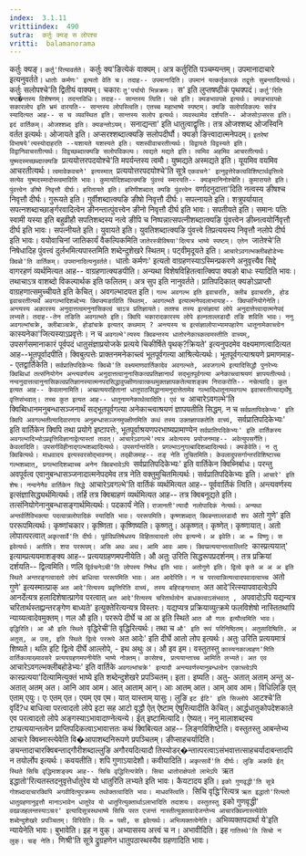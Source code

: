 ```yaml
---
index:  3.1.11
vrittiindex:  490
sutra:  कर्तुः क्यङ् स लोपश्च
vritti:  balamanorama 
---
```


कर्तुः क्यङ्। `कर्तु'रित्यावर्तते। `कर्तुः क्य'ङित्येकं वाक्यम्। अत्र कर्तुरिति पञ्चम्यन्तम्। उपमानादाचारे इत्यनुवर्तते। `धातोः कर्मणः' इत्यतो वेति च। तदाह-- उपमानादिति। उपमानं यत्कर्तृकारकं तद्वृत्तेः सुबन्तादित्यर्थः। `कर्तुः सलोपश्चे'ति द्वितीयं वाक्यम्। चकारः `तु'पर्यायो भिन्नक्रमः। `स' इति लुप्तषष्ठीकं पृथक्पदं। `कर्तु'रिति षष्ठ�न्तस्य विशेषणम्। तदन्तविधिः। तदाह-- सान्तस्य त्विति। पक्षे इति। क्यङभावपक्षे इत्यर्थः। क्यङभावपक्षे सकारलोप इति भ्रमं वारयति-- सान्तस्य लोपस्त्विति। एतच्च महाभाष्ये स्पष्टम्। क्यङि सलोपविकल्पः सर्वत्र स्यादित्यत आह-- स च व्यवस्थित इति। सान्तस्य सलोप इत्यर्थः। व्यवस्थामेव दर्शयति-- ओजसोऽप्सरस इति। इदं वार्तिकम्। ओजश्शब्द इति। क्यङन्तोऽयम्। `सनाद्यन्ता' इति धातुत्वाद्वृत्तिः। तत्र ओजश्शब्द ओजस्विनि वर्तत इत्यर्थः। ओजायते इति। अप्सरश्शब्दात्क्यङि सलोपदीर्घौ। क्यङो ङित्त्वादात्मनेपदम्। `इतरेषां विभाषये'त्यस्योदाहरति --यशायते यशस्यते इति। यशस्वीवाचरतीत्यर्थः। विद्वायते विद्वस्यते इति। विद्वानिवाचरतीत्यर्थः। विद्वच्छब्दात्क्यङि सलोपविकल्पः। त्वद्यते मद्यते इति। त्वमिव अहमिव आचरतीत्यर्थः। युष्मदस्मच्छब्दात्क्यङि `प्रत्ययोत्तरपदयोश्चे'ति मपर्यन्तस्य त्वमौ। युष्मद्यते अस्मद्यते इति। यूयमिव वयमिव आचरतीत्यर्थः। `त्वमावेकवचने' इत्यस्मात् `प्रत्ययोत्तरपदयोश्चे'ति सूत्रे `एकवचने' इत्नुवृत्तेरेकत्वविशिष्टार्थवृत्तित्वे सत्येव युष्मदस्मादोस्त्वमाविति भावः। कुमार्यादिशब्दात्क्यङि पुंवत्त्वं स्मारयति-- क्यङ्मानिनोश्चेति। कुमारायते इति। पुंवत्त्वेन ङीषो निवृत्तौ दीर्घः। हरितायते इति। हरिणीशब्दात् क्यङि पुंवत्त्वेन `वर्णादनुदात्ता'दिति नत्वस्य ङीषश्च निवृत्तौ दीर्घः। गुरूयते इति। गुर्वीशब्दात्क्यङि ङीषो निवृत्तौ दीर्घः। सपत्नायते इति। शत्रुपर्यायात् सपत्नशब्दाच्छार्ङ्गरवादित्वेन ङीनन्तात्पुंवत्त्वेन ङीनो निवृत्तौ दीर्घ इति भावः। सपतीयते इति। समानः पतिः स्वामी यस्या इति बहुव्रीहौ सपतिशब्दस्य नत्वे ङीपि च निष्पन्नात्सपत्नीशब्दात्क्यङि पुंवत्त्वेन ङीब्नत्वयोर्निवृत्तौ दीर्घ इति भावः। सपत्नीयते इति। युवायते इति। युवतिशब्दात्क्यङि पुंवत्त्वे तिप्रत्ययस्य निवृत्तौ नलोपे दीर्घ इति भावः। वयोवाचिनां जातिकार्यं वैकल्पिकमिति `जातेरस्त्रीविषया'दित्यत्र भाष्ये स्पष्टम्। एतेन `जातेश्चे'ति निषेधादिह पुंवत्त्वं दुर्लभमित्यपास्तमिति शब्देन्दुशेखरे स्थितम्। पट्वीमृदूयते इति। `आचारेऽवगल्भक्लीबहोडेभ्यः क्विब्वे'ति वार्तिकम्। उपमानादित्यनुवर्तते। `धातोः कर्मणः' इत्यतो वाग्रहणस्याऽस्मिन्प्रकरणे अनुवृत्त्यैव सिद्दे वागरहणं व्यर्थमित्यत आह-- वाग्रहणात्क्यङपीति। अन्यथा विशेषविहितत्वात्क्विपा क्यङो बाधः स्यादिति भावः। तथाचाऽत्र वाशब्दो विकल्पार्थक इति फलितम्। अत्र सुप इति नानुवर्तते। प्रातिपदिकात् क्यङोऽप्राप्तौ वाग्रहणात्समुच्चीयते इति केचित्। अवगल्भादयत इति। `गल्भ अवगल्भ इति इवाचरति, क्लीब इवाचरति, होड इवाचरतीत्यर्थे अवगल्भादिशब्देभ्यः क्विप्क्यङाविति स्थितम्. अवगल्भते इत्यात्मनेपदलाभायाह-- क्विप्संनियोगेनेति। अन्त्यस्य अकारस्य अनुदात्तत्वमनुनासिकत्वं चाऽत्र प्रतिज्ञायते। ततश्च तस्य इत्संज्ञायां लोपे अनुदात्तेत्त्वादात्मनेपदं लभ्यते। तदाह--तेन तङिति अवगल्भते इति। क्विपि भकारादकारस्य लोपे हल्नताल्लडादौ तङि शविति भावः। ननु अवगल्भांचक्रे, क्लीबाञ्चक्रे, होडांचक्रे इत्यतर् कथमाम् ? अन्त्यस्य च इत्संज्ञालोपाभ्यामपहारेण धातूनामेकाच्त्वेन `कास्यनेका'जित्यस्याऽप्रवृत्तेः। न च `अवगल्भे'त्यस्य क्विबन्तस्य धातोरनेकाच्कत्वमस्तीति वाच्यम्, `उपसर्गसमानाकारं पूर्वपदं धातुसंज्ञाप्रयोजके प्रत्यये चिकीर्षिते पृथक्?क्रियते' इत्यनुपदमेव वक्ष्यमाणत्वादित्यत आह--भूतपूर्वादपीति। क्विबुत्पत्तेः प्राक्तनमनेकाच्त्वं भूतपूर्वगत्या आश्रित्येत्यर्थः। भूतपूर्वगत्याश्रयणे प्रमाणमाह-- एतद्वार्तिकेति। `सर्वप्रातिपदिकेभ्यः क्विब्वे'ति वक्ष्यमाणवार्तिकादेव अवगल्भते, अवजगल्भे इत्यादिसिद्धौ पुनरेभ्यः क्विब्विधां तत्संनियोगेन अन्त्यवर्णस्य अनुदात्तत्वानुनासिकत्वप्रतिज्ञानार्थं सद्भूतपूर्वगत्या अनेकाच्त्वाश्रयणं ज्ञापयतीत्यर्थः। नन्वनुदात्तत्वानुनासिकत्वप्रतिज्ञानस्यात्मनपदसिद्धावुपक्षीणत्वात्कथमुक्तज्ञापकतेत्याशङ्क्य निराकरोति-- नचेत्यादि। कुत इत्यत आह-- केवलानामिति। अच्प्रत्ययरहितानां धातुपाठसिद्धानामनुदात्तेतामेव गल्भादिधातूनामवगल्भ इवाचरतीत्याद्यर्थेषु वृत्तिसंभवात्। तच्च कुत इत्यत आह-- धातूनामनेकार्थत्वादिति। एवं च `आचारेऽवगल्भे'ति क्विब्विधानमनुबन्धासञ्जनार्थं सद्भूतपूर्वगत्या अनेकाच्त्वाश्रयणं ज्ञापयतीति सिद्धम्. न च `सर्वप्रतापिदकेभ्यः' इति क्विपि अवगल्भतीत्यादिवारणाय अनुबन्धासञ्जनमुपक्षीणमिति कथं तस्य उक्तज्ञापकतेति वाच्यं, `सर्वप्रातिपदिकेभ्यः' इति वार्तिकेन क्विपि तथा प्रयोगे इष्टापत्तेः, भूतपूर्वाश्रयणपरभाष्यप्रामाण्येन `सर्वप्रातिपदिकेभ्यः' इति वार्तिकस्य अवगल्भादिभ्योऽप्रवृत्तिविज्ञानाद्वेत्यास्तां तावत्। आचारेऽवगल्भे'त्यत्र अवेत्यस्य प्रयोजनमाह-- अवेत्युपसर्गेति। केवलादिति। उपसर्गविहीनाद्गल्भशब्दादित्यर्थः। उपसर्गान्तरेति। प्रगल्भाऽनुगल्बादिशब्दादित्यर्थः। क्यङेवेति। न तु क्विबित्यर्थः। माधवादय इत्यस्वरसोद्भावनम्। तद्बीजमाह-- तङ् नेति तूचितमिति। केवलादुपसर्गान्तरविशिष्टाच्च गल्भशब्दात्, प्रगल्भादिशब्दाच्च अनेन क्विबभावेऽपि `सर्वप्रातिपदिकेभ्यः' इति वार्तिकेन क्विब्निर्बाधः। परन्तु अवपूर्वत्व एवानुबन्धासञ्जनादात्मनेपदमेव तत्र नेति वक्तुमुचितमित्यर्थः। सर्वप्रातिपदिकेभ्यः इति। `आचारे' इति शेषः। नन्वनेनैव वार्तिकेन सिद्धे `आचारेऽवगल्भे'ति वार्तिकं व्यर्थमित्यत आह-- पूर्ववार्तिकं त्विति। अन्त्यवर्णस्य इत्संज्ञासिद्ध्यर्थमित्यर्थः। तर्हि तत्र क्विब्ग्रहणं व्यर्थमित्यत आह-- तत्र क्विबनूद्यते इति। तत्संनियोगेनानुबन्धासङ्गार्थमित्यर्थः। पदकार्यं नेति। `राजानती'त्यादौ नलोपादिकं नेत्यर्थः। अन्यथा अन्तर्वर्तिविभक्त्या पदत्वान्नलोपादिकं स्यादिति भावः। पररूपमिति। कृष्णशब्दात् क्विबन्ताल्लडादौ शप `अतो गुणे' इति पररूपमित्यर्थः। कृष्णांचकार। कृष्णिता। कृष्णिष्यति। कृष्णतु। अकृष्णत्। कृष्णेत्। कृष्णायात्। अतो लोपात्परत्वात् `अकृत्सार्वे'ति दीर्घः। पूर्वविप्रतिषेधस्य विहितत्वादतो लोप इत्यन्ये। अ इवेति। अः = विष्णुः। स इवेत्यर्थः। अतीति। शपा पररूपम्। असि अथः अथ। आमि आवः आमः। क्विप्प्रत्ययान्तत्वाल्लिटि `कास्प्रत्ययात्' इत्याम्प्रत्ययमाशङ्क्य आह-- प्रत्ययग्रहणमपनीयेति। औ अतुः उरिति सिद्धरूपप्रदर्शनम्। तत्र प्रक्रियां दर्शयति-- द्वित्वमिति। णलि `द्विर्वचनेऽची'ति लोपस्य निषेध इति भावः। अतोगुणे इति। द्वित्वे कृते अ अ अ इति स्थिते अन्तरङ्गत्वादतो लोपं बाधित्वा पररूपमिति भावः। अत आदेरिति। न च परत्वान्नित्यत्वादपवादत्वाच्च `अतो गुणे' इत्यस्मात्प्राक् `अत आदे'रित्यस्य प्रवृत्तिरिति वाच्यं, तस्य बहिरङ्गत्वात् `अत आदे'रित्स्यापवादत्वेऽपि आनर्देत्यत्र हलादिशेषात्प्रागेव परत्वात् `अत आदे'रित्यस्य चरितार्थत्वेन बाधकत्वाऽसंभवात् , `अपवादोऽपि यद्यन्यत्र चरितार्थस्तह्य्रन्तरङ्गेण बाध्यते' इत्युक्तेरित्यन्यत्र विस्तरः। यद्यप्यत्र प्रक्रियाव्युत्क्रमे फलविशेषो नास्तितथापि न्याय्यत्वादेवमुक्तम्। णल औ इति। पररूपे दीर्घे च आ अ इति स्थिते `आत औ णलः इत्यौत्वमिति भावः। वृद्धिरिति। आ औ इति स्थिते `वृद्धिरेची'ति वृद्धिरित्यर्थः। तथा च `औ' इति रूपं परिनिष्ठितम्। अतुसादिष्विति. अ अतुस्, अ उस्, इति स्थिते द्वित्वे पररूपे `अत आदेः' इति दीर्घे आतो लोप इत्यर्थः। अतुः उरिति प्रत्ययमात्रं शिष्यते। थलि इटि द्वित्वे दीर्घे आल्लोपे, - इथ अथुः अ। औ इव इम। वस्तुतस्तु `कास्यनकाज्ग्रहण'मिति वार्तिकव्याख्यावसरे प्रत्ययग्रहणमपनीयेति भाष्ये नोक्तम्। कासेश्च, प्रत्ययान्ताच्च आमिति लभ्यते। अत एव `आचारेऽवगल्भक्लीबहोडेभ्यः' इति वार्तिके `अवगल्भांचक्रे' इत्यादौ अन्त्यवर्णस्यानुबन्धत्वेन एकाच्त्वेऽपि `कास्प्रत्यया'दित्यामित्युक्तं भाष्ये इति शब्देन्दुशेखरे प्रपञ्चितम्। इता। इष्यति। अतु- अतात् अताम् अन्तु अ-अतात् अतम् अत। आनि आव आम। आत् आताम् आन्। आः आतम् आत। आम् आव आम। विधिलिङि एत् एताम् एयुः। एः एतम् एत। एयम् एव एम। यात् यास्ताम् यासुः। लुङि `इट ईटि' इति सिज्लोपे `आटश्चे'ति वृदिं?ध बाधित्वा परत्वादतो लोपे इटा सह आटो वृद्धौ ऐत् ऐष्टाम् ऐषुरित्यादीति केचित्। आर्द्धधातुकोपदेशकाले एव परत्वादतो लोपे अङ्गस्याऽभावादाण्नेत्यन्ये। ईत् इष्टामित्यादि। ऐष्यत्। ननु मालाशब्दस्य टाप्प्रत्ययान्तत्वेन प्राप्तिपदिकत्वाऽभावात्ततः कथं क्विबित्यत आह-- लिङ्गविशिष्टेति। वस्तुतस्तु आबन्तेभ्य आचारे क्विब्नास्त्येवेति वि�आपाशब्दनिरूपणे प्रपञ्चितम्। ङीप्साहचर्यादिति। ङ्यन्तादाचारक्विबन्ताद्गौरीशब्दाल्लुङि अगौरयदित्यादौ तिस्योडर्�न्तात्परत्वाऽसंभवात्तत्साहचर्यादाबन्तादपि न तयोर्लोप इत्यर्थः। कवयतीति। शपि गुणाऽयादेशौ। कवीयादिति। `अकृत्सार्वे'ति दीर्घः। लुङि अकवि ईत् स्थिते सिचि वृद्धिमाशङ्क्य आह-- सिचि वृद्धिरित्यत्रेति। सिचा धातोराक्षेपतो लाभेऽपि `ऋत इद्धातो'रित्यतस्तदनुवृत्तेर्धातुरेव यो धातुरिति लभ्यते इति भावः। कैयटादय इति। `इको गुणवृद्धी'ति सूत्रे गोशब्दादाचारक्विपि अगवीदित्युपक्रम्य तथोक्तत्वादिति भावः। माधवस्त्विति। `सिचि वृद्धि'रित्यत्र `ऋत इद्धातो'रित्यतो धातुग्रहणानुवृत्तौ मानाऽभावेन धातुरेव यो धातुरित्युक्तार्थाऽलाभादिति तदाशयः। वस्तुतस्तु `इको गुणवृद्धी' `वदव्रजहलन्तस्याऽचःर' इत्यादिसूत्रस्थभाष्ये सिचि परत एजन्तं नास्तीत्युक्तत्वादेजन्तेभ्य आचारक्विब्नास्त्येवेति शब्देन्दुशेखरे प्रपञ्चितम्। विरिवेति। विः = पक्षी, स इवेत्यर्थः। अभिव्यक्तत्वेनेति। `अभिव्यक्तपदार्था ये'इति न्यायेनेति भावः। बुभावेति। इह न वुक्। अभ्यासस्य अत्त्वं च न। अभावीदिति। इह `गातिस्थे'ति सिचो न लुक्। चङ् नेति। `णिश्री'ति सूत्रे द्रुग्रहणेन धातुपठास्थस्यैव ग्रहणादिति भावः।

